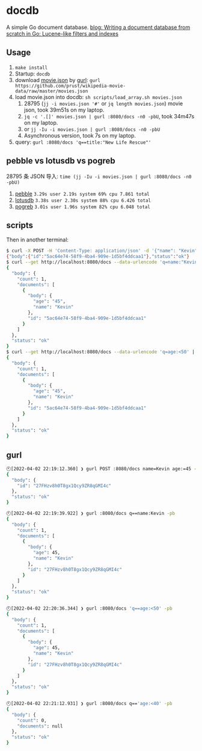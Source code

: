 # docdb

A simple Go document database. [blog: Writing a document database from scratch in Go: Lucene-like filters and indexes](https://notes.eatonphil.com/documentdb.html)

## Usage

1. `make install`
2. Startup: `docdb`
3. download [movie.json](https://github.com/prust/wikipedia-movie-data) by [gurl](https://github.com/bingoohuang/gurl): `gurl https://github.com/prust/wikipedia-movie-data/raw/master/movies.json`
4. load movie.json into docdb: `sh scripts/load_array.sh movies.json`
   1. 28795 (`jj -i movies.json '#'` or `jq length movies.json`) movie json, took 39m51s on my laptop.
   2. `jq -c '.[]' movies.json | gurl :8080/docs -n0 -pbU`, took 34m47s on my laptop.
   3. or `jj -Iu -i movies.json | gurl :8080/docs -n0 -pbU`
   4. Asynchronous version, took 7s on my laptop.
5. query: `gurl :8080/docs 'q==title:"New Life Rescue"'`

## pebble vs lotusdb vs pogreb

28795 条 JSON 导入: `time (jj -Iu -i movies.json | gurl :8080/docs -n0 -pbU)`

1. [pebble](https://github.com/cockroachdb/pebble)  `3.29s user 2.19s system 69% cpu 7.861 total`
2. [lotusdb](https://github.com/flower-corp/lotusdb) `3.38s user 2.30s system 88% cpu 6.426 total`
3. [pogreb](https://github.com/akrylysov/pogreb) `3.01s user 1.96s system 82% cpu 6.048 total`

## scripts

Then in another terminal:

```bash
$ curl -X POST -H 'Content-Type: application/json' -d '{"name": "Kevin", "age": "45"}' http://localhost:8080/docs
{"body":{"id":"5ac64e74-58f9-4ba4-909e-1d5bf4ddcaa1"},"status":"ok"}
$ curl --get http://localhost:8080/docs --data-urlencode 'q=name:"Kevin"' | jq
{
  "body": {
    "count": 1,
    "documents": [
      {
        "body": {
          "age": "45",
          "name": "Kevin"
        },
        "id": "5ac64e74-58f9-4ba4-909e-1d5bf4ddcaa1"
      }
    ]
  },
  "status": "ok"
}
$ curl --get http://localhost:8080/docs --data-urlencode 'q=age:<50' | jq
{
  "body": {
    "count": 1,
    "documents": [
      {
        "body": {
          "age": "45",
          "name": "Kevin"
        },
        "id": "5ac64e74-58f9-4ba4-909e-1d5bf4ddcaa1"
      }
    ]
  },
  "status": "ok"
}
```

## gurl

```sh
🕙[2022-04-02 22:19:12.360] ❯ gurl POST :8080/docs name=Kevin age:=45 -pb
{
  "body": {
    "id": "27FHzv8h0T8gx1Qcy9ZR8qGMI4c"
  },
  "status": "ok"
}

🕙[2022-04-02 22:19:39.922] ❯ gurl :8080/docs q==name:Kevin -pb
{
  "body": {
    "count": 1,
    "documents": [
      {
        "body": {
          "age": 45,
          "name": "Kevin"
        },
        "id": "27FHzv8h0T8gx1Qcy9ZR8qGMI4c"
      }
    ]
  },
  "status": "ok"
}

🕙[2022-04-02 22:20:36.344] ❯ gurl :8080/docs 'q==age:<50' -pb
{
  "body": {
    "count": 1,
    "documents": [
      {
        "body": {
          "age": 45,
          "name": "Kevin"
        },
        "id": "27FHzv8h0T8gx1Qcy9ZR8qGMI4c"
      }
    ]
  },
  "status": "ok"
}

🕙[2022-04-02 22:21:12.931] ❯ gurl :8080/docs q=='age:<40' -pb
{
  "body": {
    "count": 0,
    "documents": null
  },
  "status": "ok"
}
```
